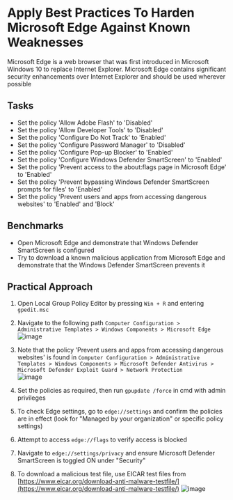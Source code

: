 # Apply Best Practices To Harden Microsoft Edge Against Known Weaknesses
Microsoft Edge is a web browser that was first introduced in Microsoft Windows 10 to replace Internet Explorer. Microsoft Edge contains significant security enhancements over Internet Explorer and should be used wherever possible


## Tasks
- Set the policy 'Allow Adobe Flash' to 'Disabled'
- Set the policy 'Allow Developer Tools' to 'Disabled'
- Set the policy 'Configure Do Not Track' to 'Enabled'
- Set the policy 'Configure Password Manager' to 'Disabled'
- Set the policy 'Configure Pop-up Blocker' to 'Enabled'
- Set the policy 'Configure Windows Defender SmartScreen' to 'Enabled'
- Set the policy 'Prevent access to the about:flags page in Microsoft Edge' to 'Enabled'
- Set the policy 'Prevent bypassing Windows Defender SmartScreen prompts for files' to 'Enabled'
- Set the policy 'Prevent users and apps from accessing dangerous websites' to 'Enabled' and 'Block'


## Benchmarks
- Open Microsoft Edge and demonstrate that Windows Defender SmartScreen is configured
- Try to download a known malicious application from Microsoft Edge and demonstrate that the Windows Defender SmartScreen prevents it


## Practical Approach
1. Open Local Group Policy Editor by pressing `Win + R` and entering `gpedit.msc`
2. Navigate to the following path `Computer Configuration > Administrative Templates > Windows Components > Microsoft Edge` <br/>
   ![image](https://github.com/user-attachments/assets/caceefd1-6e47-46d2-bac7-2f20e631f0cd)

3. Note that the policy 'Prevent users and apps from accessing dangerous websites' is found in `Computer Configuration > Administrative Templates > Windows Components > Microsoft Defender Antivirus > Microsoft Defender Exploit Guard > Network Protection` <br/>
   ![image](https://github.com/user-attachments/assets/e29a9411-5f08-4a88-8e0f-a6542d535381)

4. Set the policies as required, then run `gpupdate /force` in cmd with admin privileges
5. To check Edge settings, go to `edge://settings` and confirm the policies are in effect (look for "Managed by your organization" or specific policy settings)
6. Attempt to access `edge://flags` to verify access is blocked
7. Navigate to `edge://settings/privacy` and ensure Microsoft Defender SmartScreen is toggled ON under "Security"
8. To download a malicious test file, use EICAR test files from [https://www.eicar.org/download-anti-malware-testfile/](https://www.eicar.org/download-anti-malware-testfile/)
   ![image](https://github.com/user-attachments/assets/12204682-e221-4413-b683-c252b819ae25)

